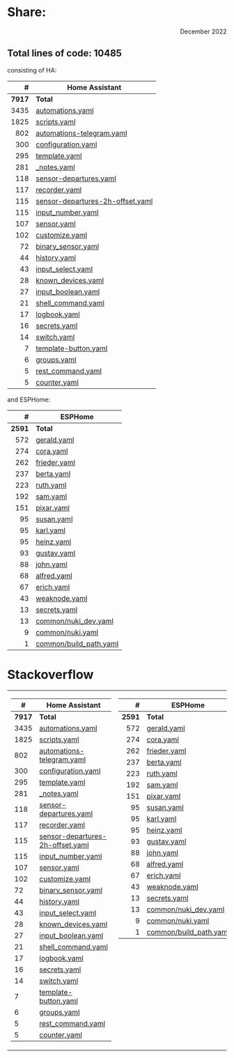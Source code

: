 # Share: 
<p align=right> December 2022 </p>

## Total lines of code: 10485

consisting of HA:

| # | Home Assistant |
| --: | -- |
| **7917** | **Total**
| 3435 | [automations.yaml](./automations.yaml)
| 1825 | [scripts.yaml](./scripts.yaml)
| 802 | [automations-telegram.yaml](./automations-telegram.yaml)
| 300 | [configuration.yaml](./configuration.yaml)
| 295 | [template.yaml](./template.yaml)
| 281 | [_notes.yaml](./_notes.yaml)
| 118 | [sensor-departures.yaml](./sensor-departures.yaml)
| 117 | [recorder.yaml](./recorder.yaml)
| 115 | [sensor-departures-2h-offset.yaml](./sensor-departures-2h-offset.yaml)
| 115 | [input_number.yaml](./input_number.yaml)
| 107 | [sensor.yaml](./sensor.yaml)
| 102 | [customize.yaml](./customize.yaml)
| 72 | [binary_sensor.yaml](./binary_sensor.yaml)
| 44 | [history.yaml](./history.yaml)
| 43 | [input_select.yaml](./input_select.yaml)
| 28 | [known_devices.yaml](./known_devices.yaml)
| 27 | [input_boolean.yaml](./input_boolean.yaml)
| 21 | [shell_command.yaml](./shell_command.yaml)
| 17 | [logbook.yaml](./logbook.yaml)
| 16 | [secrets.yaml](./secrets.yaml)
| 14 | [switch.yaml](./switch.yaml)
| 7 | [template-button.yaml](./template-button.yaml)
| 6 | [groups.yaml](./groups.yaml)
| 5 | [rest_command.yaml](./rest_command.yaml)
| 5 | [counter.yaml](./counter.yaml)

and ESPHome:

| # | ESPHome |
| --: | -- |
| **2591** | **Total**
| 572 | [gerald.yaml](./esphome/gerald.yaml)
| 274 | [cora.yaml](./esphome/cora.yaml)
| 262 | [frieder.yaml](./esphome/frieder.yaml)
| 237 | [berta.yaml](./esphome/berta.yaml)
| 223 | [ruth.yaml](./esphome/ruth.yaml)
| 192 | [sam.yaml](./esphome/sam.yaml)
| 151 | [pixar.yaml](./esphome/pixar.yaml)
| 95 | [susan.yaml](./esphome/susan.yaml)
| 95 | [karl.yaml](./esphome/karl.yaml)
| 95 | [heinz.yaml](./esphome/heinz.yaml)
| 93 | [gustav.yaml](./esphome/gustav.yaml)
| 88 | [john.yaml](./esphome/john.yaml)
| 68 | [alfred.yaml](./esphome/alfred.yaml)
| 67 | [erich.yaml](./esphome/erich.yaml)
| 43 | [weaknode.yaml](./esphome/weaknode.yaml)
| 13 | [secrets.yaml](./esphome/secrets.yaml)
| 13 | [common/nuki_dev.yaml](./esphome/common/nuki_dev.yaml)
| 9 | [common/nuki.yaml](./esphome/common/nuki.yaml)
| 1 | [common/build_path.yaml](./esphome/common/build_path.yaml)

# Stackoverflow
<table>
<tr valign="top"><td>

| # | Home Assistant |
| -- | -- |
| **7917** | **Total**
| 3435 | [automations.yaml](./automations.yaml)
| 1825 | [scripts.yaml](./scripts.yaml)
| 802 | [automations-telegram.yaml](./automations-telegram.yaml)
| 300 | [configuration.yaml](./configuration.yaml)
| 295 | [template.yaml](./template.yaml)
| 281 | [_notes.yaml](./_notes.yaml)
| 118 | [sensor-departures.yaml](./sensor-departures.yaml)
| 117 | [recorder.yaml](./recorder.yaml)
| 115 | [sensor-departures-2h-offset.yaml](./sensor-departures-2h-offset.yaml)
| 115 | [input_number.yaml](./input_number.yaml)
| 107 | [sensor.yaml](./sensor.yaml)
| 102 | [customize.yaml](./customize.yaml)
| 72 | [binary_sensor.yaml](./binary_sensor.yaml)
| 44 | [history.yaml](./history.yaml)
| 43 | [input_select.yaml](./input_select.yaml)
| 28 | [known_devices.yaml](./known_devices.yaml)
| 27 | [input_boolean.yaml](./input_boolean.yaml)
| 21 | [shell_command.yaml](./shell_command.yaml)
| 17 | [logbook.yaml](./logbook.yaml)
| 16 | [secrets.yaml](./secrets.yaml)
| 14 | [switch.yaml](./switch.yaml)
| 7 | [template-button.yaml](./template-button.yaml)
| 6 | [groups.yaml](./groups.yaml)
| 5 | [rest_command.yaml](./rest_command.yaml)
| 5 | [counter.yaml](./counter.yaml)

</td><td>

| # | ESPHome |
| --: | -- |
| **2591** | **Total**
| 572 | [gerald.yaml](./esphome/gerald.yaml)
| 274 | [cora.yaml](./esphome/cora.yaml)
| 262 | [frieder.yaml](./esphome/frieder.yaml)
| 237 | [berta.yaml](./esphome/berta.yaml)
| 223 | [ruth.yaml](./esphome/ruth.yaml)
| 192 | [sam.yaml](./esphome/sam.yaml)
| 151 | [pixar.yaml](./esphome/pixar.yaml)
| 95 | [susan.yaml](./esphome/susan.yaml)
| 95 | [karl.yaml](./esphome/karl.yaml)
| 95 | [heinz.yaml](./esphome/heinz.yaml)
| 93 | [gustav.yaml](./esphome/gustav.yaml)
| 88 | [john.yaml](./esphome/john.yaml)
| 68 | [alfred.yaml](./esphome/alfred.yaml)
| 67 | [erich.yaml](./esphome/erich.yaml)
| 43 | [weaknode.yaml](./esphome/weaknode.yaml)
| 13 | [secrets.yaml](./esphome/secrets.yaml)
| 13 | [common/nuki_dev.yaml](./esphome/common/nuki_dev.yaml)
| 9 | [common/nuki.yaml](./esphome/common/nuki.yaml)
| 1 | [common/build_path.yaml](./esphome/common/build_path.yaml)

</td></tr> </table>

